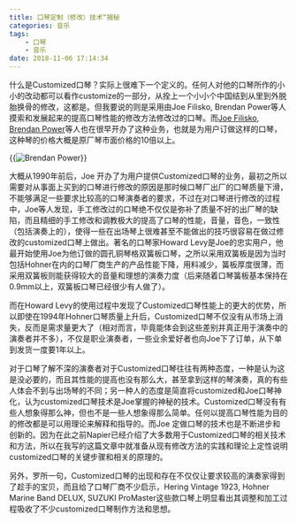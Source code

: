 ```yaml
---
title: 口琴定制（修改）技术“揭秘
categories: 音乐
tags:
    - 口琴
    - 音乐
date: 2018-11-06 17:14:34
---
```

什么是Customized口琴？实际上很难下一个定义的。任何人对他的口琴所作的小小的改动都可以看作customize的一部分，从拴上一个小小个中国结到从里到外脱胎换骨的修改，这都是。但我要说的则是采用由Joe Filisko, Brendan Power等人摸索和发展起来的提高口琴性能的修改方法修改过的口琴。而[Joe Filisko](http://customharmonicas.com/), [Brendan Power](http://www.brendan-power.com/)等人也在很早开办了这种业务，也就是为用户订做这样的口琴，这种琴的价格大概是原厂琴市面价格的10倍以上。

{{<img src="https://ian2.oss-cn-hangzhou.aliyuncs.com/2018-11-06-091819.jpg" alt="Brendan Power">}}

大概从1990年前后，Joe 开办了为用户提供Customized口琴的业务，最初之所以需要对从事面上买到的口琴进行修改的原因是那时候口琴厂出厂的口琴质量下滑，不能够满足一些要求比较高的口琴演奏者的要求，不过在对口琴进行修改的过程中，Joe等人发现，手工修改过的口琴绝不仅仅是弥补了质量不好的出厂琴的缺陷，而且精细的手工修改和调教极大的提高了口琴的性能，音量，音色，一致性（包括演奏上的），使得一些在出场琴上很难甚至不能做出的技巧很容易在做过修改的customized口琴上做出。著名的口琴家Howard Levy是Joe的忠实用户，他最开始使用Joe为他订做的圆孔铜琴格双簧板口琴，之所以采用双簧板是因为当时包括Hohner在内的口琴厂商生产的产品性能下降，用料减少，簧板厚度很薄，而采用双簧板则能获得较大的音量和理想的演奏力度（后来随着口琴簧板基本保持在0.9mm以上，双簧板口琴已经很少有人做了）。

而在Howard Levy的使用过程中发现了Customized口琴性能上的更大的优势，所以即使在1994年Hohner口琴质量上升后，Customized口琴不仅没有从市场上消失，反而是需求量更大了（相对而言，毕竟能体会到这些差别并真正用于演奏中的演奏者并不多），不仅是职业演奏者，一些业余爱好者也向Joe下了订单，从下单到发货一度要1年以上。

对于口琴了解不深的演奏者对于Customized口琴往往有两种态度，一种是认为这是没必要的，而且其性能的提高也没有那么大，甚至拿到这样的琴演奏，真的有些人体会不到与出场琴的不同；另一种人的态度是简直将customized和Joe口琴神化，认为customized口琴技术是Joe掌握的神秘的技术。Customized口琴没有有些人想象得那么神，但也不是一些人想象得那么简单。任何以提高口琴性能为目的的修改都是可以用理论来解释和指导的。而Joe 定做口琴的技术也是不断进步和创新的。因为在此之前Napier已经介绍了大多数用于Customized口琴的相关技术和方法，所以在我写的这篇文章中就准备从现有修改方法的实践和理论上定性说明customized口琴的关键步骤和相关的原理的。

另外，罗所一句，Customized口琴的出现和存在不仅仅让要求较高的演奏家得到了趁手的宝贝，而且给了口琴厂商不少启示，Hering Vintage 1923, Hohner Marine Band DELUX, SUZUKI ProMaster这些款口琴上明显看出其调整和加工过程吸收了不少customized口琴制作方法和思想。
